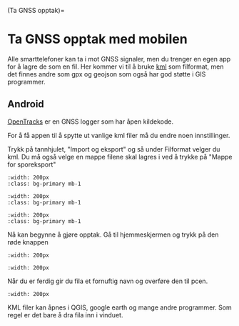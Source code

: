 (Ta GNSS opptak)=

# Ta GNSS opptak med mobilen

Alle smarttelefoner kan ta i mot GNSS signaler, men du trenger en egen app for å lagre de som en fil. Her kommer vi til å bruke [kml](https://en.wikipedia.org/wiki/Keyhole_Markup_Language) som filformat, men det finnes andre som gpx og geojson som også har god støtte i GIS programmer.


## Android

[OpenTracks](https://opentracksapp.com) er en GNSS logger som har åpen kildekode.

For å få appen til å spytte ut vanlige kml filer må du endre noen innstillinger.

Trykk på tannhjulet, "Import og eksport" og så under Filformat velger du kml. Du må også velge en mappe filene skal lagres i ved å trykke på "Mappe for sporeksport"


```{image} ../bilder/opentracks/hjemskjerm.jpg
:width: 200px
:class: bg-primary mb-1
```

```{image} ../bilder/opentracks/innstillinger.jpg
:width: 200px
:class: bg-primary mb-1
```
```{image} ../bilder/opentracks/eksport.jpg
:width: 200px
:class: bg-primary mb-1
```

Nå kan begynne å gjøre opptak. Gå til hjemmeskjermen og trykk på den røde knappen

```{image} ../bilder/opentracks/start.jpg
:width: 200px
```
```{image} ../bilder/opentracks/opptak.jpg
:width: 200px
```

Når du er ferdig gir du fila et fornuftig navn og overføre den til pcen.

```{image} ../bilder/opentracks/lagre.jpg
:width: 200px
```

KML filer kan åpnes i QGIS, google earth og mange andre programmer. Som regel er det bare å dra fila inn i vinduet.